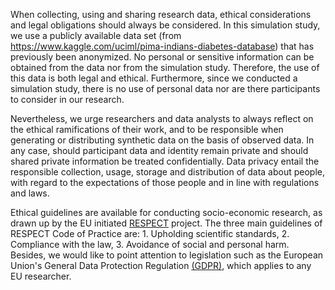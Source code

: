 When collecting, using and sharing research data, ethical considerations and legal obligations should always be considered. 
In this simulation study, we use a publicly available data set (from https://www.kaggle.com/uciml/pima-indians-diabetes-database) that has previously been anonymized. No personal or sensitive information can be obtained from the data nor from the simulation study. Therefore, the use of this data is both legal and ethical. 
Furthermore, since we conducted a simulation study, there is no use of personal data nor are there participants to consider in our research. 

Nevertheless, we urge researchers and data analysts to always reflect on the ethical ramifications of their work, and to be responsible when generating or distributing synthetic data on the basis of observed data. In any case, should participant data and identity remain private and should shared private information be treated confidentially. Data privacy entail the responsible collection, usage, storage and distribution of data about people, with regard to the expectations of those people and in line with regulations and laws. 

Ethical guidelines are available for conducting socio-economic research, as drawn up by the EU initiated [RESPECT](http://www.respectproject.org/code/) project. The three main guidelines of RESPECT Code of Practice are: 1. Upholding scientific standards, 2. Compliance with the law, 3. Avoidance of social and personal harm.
Besides, we would like to point attention to legislation such as the European Union's General Data Protection Regulation [(GDPR)](https://eur-lex.europa.eu/eli/reg/2016/679/oj), which applies to any EU researcher. 

